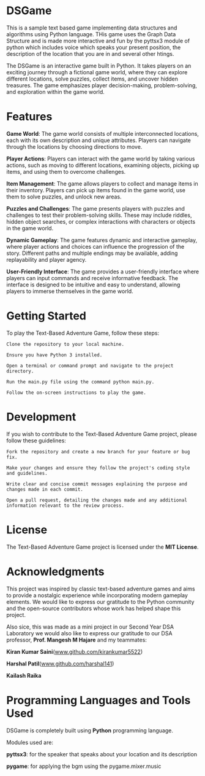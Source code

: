 # DSGame
This is a sample text based game implementing data structures and algorithms using Python language. THis game uses the Graph Data Structure and is made more interactive and fun by the pyttsx3 module of python which includes voice which speaks your present position, the description of the location that you are in and several other htings.

The DSGame is an interactive game built in Python. It takes players on an exciting journey through a fictional game world, where they can explore different locations, solve puzzles, collect items, and uncover hidden treasures. The game emphasizes player decision-making, problem-solving, and exploration within the game world.

# Features
**Game World**: The game world consists of multiple interconnected locations, each with its own description and unique attributes. Players can navigate through the locations by choosing directions to move.

**Player Actions**: Players can interact with the game world by taking various actions, such as moving to different locations, examining objects, picking up items, and using them to overcome challenges.

**Item Management**: The game allows players to collect and manage items in their inventory. Players can pick up items found in the game world, use them to solve puzzles, and unlock new areas.

**Puzzles and Challenges**: The game presents players with puzzles and challenges to test their problem-solving skills. These may include riddles, hidden object searches, or complex interactions with characters or objects in the game world.

**Dynamic Gameplay**: The game features dynamic and interactive gameplay, where player actions and choices can influence the progression of the story. Different paths and multiple endings may be available, adding replayability and player agency.

**User-Friendly Interface**: The game provides a user-friendly interface where players can input commands and receive informative feedback. The interface is designed to be intuitive and easy to understand, allowing players to immerse themselves in the game world.

# Getting Started
To play the Text-Based Adventure Game, follow these steps:

    Clone the repository to your local machine.

    Ensure you have Python 3 installed.

    Open a terminal or command prompt and navigate to the project directory.

    Run the main.py file using the command python main.py.

    Follow the on-screen instructions to play the game.
# Development
If you wish to contribute to the Text-Based Adventure Game project, please follow these guidelines:

    Fork the repository and create a new branch for your feature or bug fix.

    Make your changes and ensure they follow the project's coding style and guidelines.

    Write clear and concise commit messages explaining the purpose and changes made in each commit.

    Open a pull request, detailing the changes made and any additional information relevant to the review process.

# License
The Text-Based Adventure Game project is licensed under the **MIT License**.

# Acknowledgments
This project was inspired by classic text-based adventure games and aims to provide a nostalgic experience while incorporating modern gameplay elements.
We would like to express our gratitude to the Python community and the open-source contributors whose work has helped shape this project.

Also sice, this was made as a mini project in our Second Year DSA Laboratory we would also like to express our gratitude to our DSA professor, **Prof. Mangesh M Hajare** and my teammates:

**Kiran Kumar Saini**(www.github.com/kirankumar5522)

**Harshal Patil**(www.github.com/harshal141)

**Kailash Raika**

# Programming Languages and Tools Used
DSGame is completely built using **Python** programming language.

Modules used are:

**pyttsx3**: for the speaker that speaks about your location and its description

**pygame**: for applying the bgm using the pygame.mixer.music
